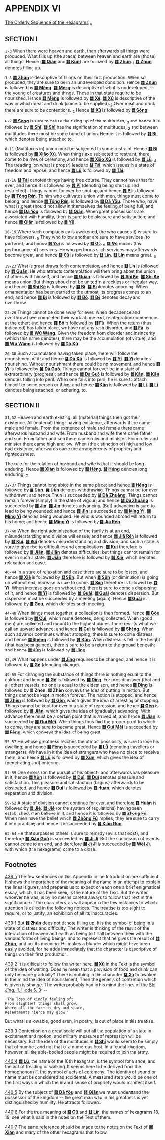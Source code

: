 <a id="p-433"/>

# APPENDIX VI

[The Orderly Sequence of the Hexagrams](https://ctext.org/book-of-changes/xu-gua) <a id="fr_297"/>[<sub>a</sub>](#fn_297)

## SECTION I

`1-3` When there were heaven and earth, then afterwards all things were produced. What fills up (the space) between heaven and earth are (those) all things. Hence ([**䷀ Qián**](e4b9beqian.md) and [**䷁ Kūn**](e59da4kun.md)) are followed by [**䷂ Zhūn**](e5b1afzhun.md). <a id="fr_298"/>[<sub>1</sub>](#fn_298) [**䷂ Zhūn**](e5b1afzhun.md) denotes filling up.

`3-6` [**䷂ Zhūn**](e5b1afzhun.md) is descriptive of things on their first production. When so produced, they are sure to be in an undeveloped condition. Hence [**䷂ Zhūn**](e5b1afzhun.md) is followed by [**䷃ Méng**](e89299meng.md). [**䷃ Méng**](e89299meng.md) is descriptive of what is undeveloped, -- the young of creatures and things. These in that state require to be nourished. Hence [**䷃ Méng**](e89299meng.md) is followed by [**䷄ Xū**](e99c80xu.md). [**䷄ Xū**](e99c80xu.md) is descriptive of the way in which meat and drink (come to be supplied).<a id="fr_299"/>[<sub>2</sub>](#fn_299)</sub> Over meat and drink there are sure to be contentions. <a id="fr_300"/>[<sub>2</sub>](#fn_299) Hence [**䷄ Xū**](e99c80xu.md) is followed by [**䷅ Sòng**](e8aebcsong.md).

`6-8` [**䷅ Sòng**](e8aebcsong.md) is sure to cause the rising up of the multitudes; <a id="fr_301"/>[<sub>3</sub>](#fn_300) and hence it is followed by [**䷆ Shī**](e5b888shi.md). [**䷆ Shī**](e5b888shi.md) has the signification of multitudes, <a id="fr_302"/>[<sub>3</sub>](#fn_300) and between multitudes there must be some bond of union. Hence it is followed by [**䷇ Bǐ**](e6af94bi.md), which denotes being attached to.

`8-11` (Multitudes in) union must be subjected to some restraint. Hence [**䷇ Bǐ**](e6af94bi.md) is followed by [**䷈ Xiǎo Xù**](e5b08fe7959cxiaoxu.md). When things axe subjected to restraint, there come to be rites of ceremony, and hence [**䷈ Xiǎo Xù**](e5b08fe7959cxiaoxu.md) is followed by [**䷉ Lǚ**](e5b1a5lv.md). <a id="fr_303"/>[<sub>4</sub>](#fn_301) The treading (on what is proper) leads to [**䷊ Tài**](e6b3b0tai.md), which issues in a state of freedom and repose, and hence [**䷉ Lǚ**](e5b1a5lv.md) is followed by [**䷊ Tài**](e6b3b0tai.md).

<a id="p-434"/>

`11-16` [**䷊ Tài**](e6b3b0tai.md) denotes things having free course. They cannot have that for ever, and hence it is followed by [**䷋ Pǐ**](e590a6pi.md) (denoting being shut up and restricted). Things cannot for ever be shut up, and hence [**䷋ Pǐ**](e590a6pi.md) is followed by [**䷌ Tóng Rén**](e5908ce4babatongren.md). To him who cultivates union with men, things must come to belong, and hence [**䷌ Tóng Rén**](e5908ce4babatongren.md). is followed by [**䷍ Dà Yǒu**](e5a4a7e69c89dayou.md). Those who, have what is great should not allow in themselves the feeling of being full, and hence [**䷍ Dà Yǒu**](e5a4a7e69c89dayou.md) is followed by [**䷎ Qiān**](e8b0a6qian.md). When great possessions are associated with humility, there is sure to be pleasure and satisfaction; and hence [**䷎ Qiān**](e8b0a6qian.md) is followed by [**䷏ Yǜ**](e8b1abyu.md).

`16-19` Where such complacency is awakened, (he who causes it) is sure to have followers. <a id="fr_304"/>[<sub>5</sub>](#fn_302) They who follow another are sure to have services (to perform), and hence [**䷐ Suí**](e99a8fsui.md) is followed by [**䷑ Gǔ**](e89b8agu.md). <a id="fr_305"/>[<sub>6</sub>](#fn_303) [**䷑ Gǔ**](e89b8agu.md) means (the performance of) services. He who performs such services may afterwards become great, and hence [**䷑ Gǔ**](e89b8agu.md) is followed by [**䷒ Lín**](e4b8b4lin.md). [**䷒ Lín**](e4b8b4lin.md) means great. <a id="fr_306"/>[<sub>6</sub>](#fn_304)

`19-23` What is great draws forth contemplation, and hence [**䷒ Lín**](e4b8b4lin.md) is followed by [**䷓ Guān**](e8a782guan.md). He who attracts contemplation will then bring about the union of others with himself, and hence [**䷓ Guān**](e8a782guan.md) is followed by [**䷔ Shì Kè**](e599ace59791shike.md). [**䷔ Shì Kè**](e599ace59791shike.md) means union. But things should not be united in a reckless or irregular way, and hence [**䷔ Shì Kè**](e599ace59791shike.md) is followed by [**䷕ Bì**](e8b4b2bi.md). [**䷕ Bì**](e8b4b2bi.md) denotes adorning. When ornamentation has been carried to the utmost, its progress comes to an end; and hence [**䷕ Bì**](e8b4b2bi.md) is followed by [**䷖ Bō**](e589a5bo.md). [**䷖ Bō**](e589a5bo.md) denotes decay and overthrow.

<a id="p-435"/>

`23-26` Things cannot be done away for ever. When decadence and overthrow have completed their work at one end, reintegration commences at the other; and hence [**䷖ Bō**](e589a5bo.md) is followed by [**䷗ Fù**](e5a48dfu.md). When the return (thus indicated) has taken place, we have not any rash disorder, and [**䷗ Fù**](e5a48dfu.md). is followed by [**䷘ Wú Wàng**](e697a0e5a684wuwang.md). Given the freedom from disorder and insincerity (which this name denotes), there may be the accumulation (of virtue), and [**䷘ Wú Wàng**](e697a0e5a684wuwang.md) is followed by [**䷙ Dà Xù**](e5a4a7e89384daxu.md).

`26-30` Such accumulation having taken place, there will follow the nourishment of it; and hence [**䷙ Dà Xù**](e5a4a7e89384daxu.md) is followed by [**䷚ Yí**](e9a290yi.md). [**䷚ Yí**](e9a290yi.md) denotes nourishing. Without nourishment there could be no movement, and hence [**䷚ Yí**](e9a290yi.md) is followed by [**䷛ Dà Guò**](e5a4a7e8bf87daguo.md). Things cannot for ever be in a state of extraordinary (progress); and hence [**䷛ Dà Guò**](e5a4a7e8bf87daguo.md) is followed by [**䷜ Kǎn**](e59d8ekan.md). [**䷜ Kǎn**](e59d8ekan.md) denotes falling into peril. When one falls into peril, he is sure to attach himself to some person or thing; and hence [**䷜ Kǎn**](e59d8ekan.md) is followed by [**䷝ Lí**](e7a6bbli.md). [**䷝ Lí**](e7a6bbli.md) denotes being attached, or adhering, to.

## SECTION II

`31,32` Heaven and earth existing, all (material) things then got their existence. All (material) things having existence, afterwards there came male and female. From the existence of male and female there came afterwards husband and wife. From husband and wife there came father and son. From father and son there came ruler and minister. From ruler and minister there came high and low. When (the distinction of) high and low had existence, afterwards came the arrangements of propriety and righteousness.

<a id="p-436"/>

The rule for the relation of husband and wife is that it should be long-enduring. Hence [**䷞ Xián**](e592b8xian.md) is followed by [**䷟ Héng**](e68192heng.md). [**䷟ Héng**](e68192heng.md) denotes long enduring. <a id="fr_307"/>[<sub>7</sub>](#fn_304)

`32-37` Things cannot long abide in the same place; and hence [**䷟ Héng**](e68192heng.md) is followed by [**䷠ Dùn**](e981afdun.md). [**䷠ Dùn**](e981afdun.md) denotes withdrawing. Things cannot be for ever withdrawn; and hence Thun is succeeded by [**䷡ Dà Zhuàng**](e5a4a7e5a3aedazhuang.md). Things cannot remain forever (simply) in the state of vigour; and hence [**䷡ Dà Zhuàng**](e5a4a7e5a3aedazhuang.md) is succeeded by [**䷢ Jìn**](e6998bjin.md). [**䷢ Jìn**](e6998bjin.md) denotes advancing. (But) advancing is sure to lead to being wounded; and hence [**䷢ Jìn**](e6998bjin.md) is succeeded by [**䷣ Míng Yí**](e6988ee5a4b7mingyi.md). [**䷣ Míng Yí**](e6988ee5a4b7mingyi.md) denotes being wounded. He who is wounded abroad will return to his home; and hence [**䷣ Míng Yí**](e6988ee5a4b7mingyi.md) is followed by [**䷤ Jiā Rén**](e5aeb6e4babajiaren.md).

`37-40` When the right administration of the family is at an end, misunderstanding and division will ensue; and hence [**䷤ Jiā Rén**](e5aeb6e4babajiaren.md) is followed by [**䷥ Kuí**](e79dbdkui.md). [**䷥ Kuí**](e79dbdkui.md) denotes misunderstanding and division; and such a state is sure to give rise to difficulties and complications. [**䷥ Kuí**](e79dbdkui.md) therefore is followed by [**䷦ Jiǎn**](e8b987jian.md). [**䷦ Jiǎn**](e8b987jian.md) denotes difficulties; but things cannot remain for ever in such a state. [**䷦ Jiǎn**](e8b987jian.md) therefore is followed by [**䷧ Xiè**](e8a7a3xie.md), which denotes relaxation and ease.

`40-44` In a state of relaxation and ease there are sure to be losses; and hence [**䷧ Xiè**](e8a7a3xie.md) is followed by [**䷨ Sǔn**](e68d9fsun.md). But when [**䷨ Sǔn**](e68d9fsun.md) (or diminution) is going on without end, increase is sure to come. [**䷨ Sǔn**](e68d9fsun.md) therefore is followed by [**䷩ Yì**](e79b8ayi.md). When increase goes on without end, there is sure to come a dispersing of it, and hence [**䷩ Yì**](e79b8ayi.md) is followed by [**䷪ Guài**](e5a4acguai.md). [**䷪ Guài**](e5a4acguai.md) denotes dispersion. But dispersion must be succeeded by a meeting (again). Hence [**䷪ Guài**](e5a4acguai.md) is followed by [**䷫ Gòu**](e5a7a4gou.md), which denotes such meeting.

<a id="p-437"/>

`44-48` When things meet together, a collection is then formed. Hence [**䷫ Gòu**](e5a7a4gou.md) is followed by [**䷬ Cuì**](e89083cui.md), which name denotes, being collected. When (good men) are collected and mount to the highest places, there results what we call an upward advance; and hence [**䷬ Cuì**](e89083cui.md) is followed by [**䷭ Shēng**](e58d87sheng.md). When such advance continues without stopping, there is sure to come distress; and hence [**䷭ Shēng**](e58d87sheng.md) is followed by [**䷮ Kùn**](e59bb0kun.md). When distress is felt in the height (that has been gained), there is sure to be a return to the ground beneath; and hence [**䷮ Kùn**](e59bb0kun.md) is followed by [**䷯ Jǐng**](e4ba95jing.md).

`48,49` What happens under [**䷯ Jǐng**](e4ba95jing.md) requires to be changed, and hence it is followed by [**䷰ Gé**](e99da9ge.md) (denoting change).

`49-55` For changing the substance of things there is nothing equal to the caldron; and hence [**䷰ Gé**](e99da9ge.md) is followed by [**䷱ Dǐng**](e9bc8eding.md). For presiding over (that and all other) vessels, no one is equal to the eldest son, and hence [**䷱ Dǐng**](e9bc8eding.md) is followed by [**䷲ Zhèn**](e99c87zhen.md). [**䷲ Zhèn**](e99c87zhen.md) conveys the idea of putting in motion. But things cannot be kept in motion forever. The motion is stopped; and hence [**䷲ Zhèn**](e99c87zhen.md) is followed by [**䷳ Gèn**](e889aegen.md), which gives the idea of arresting or stopping. Things cannot be kept for ever in a state of repression, and hence [**䷳ Gèn**](e889aegen.md) is followed by [**䷴ Jiàn**](e6b890jian.md), which gives the idea of (gradually) advancing. With advance there must be a certain point that is arrived at, and hence [**䷴ Jiàn**](e6b890jian.md) is succeeded by [**䷵ Guī Mèi**](e5bd92e5a6b9guimei.md). When things thus find the proper point to which to come, they are sure to become great. Hence [**䷵ Guī Mèi**](e5bd92e5a6b9guimei.md) is succeeded by [**䷶ Fēng**](e4b8b0feng.md), which conveys the idea of being great.

<a id="p-438"/>

`55-57` He whose greatness reaches the utmost possibility, is sure to lose his dwelling; and hence [**䷶ Fēng**](e4b8b0feng.md) is succeeded by [**䷷ Lǚ**](e69785lv.md) (denoting travellers or strangers). We have in it the idea of strangers who have no place to receive them, and hence [**䷷ Lǚ**](e69785lv.md) is followed by [**䷸ Xùn**](e5b7bdxun.md), which gives the idea of (penetrating and) entering.

`57-59` One enters (on the pursuit of his object), and afterwards has pleasure in it; hence [**䷸ Xùn**](e5b7bdxun.md) is followed by [**䷹ Duì**](e58591dui.md). [**䷹ Duì**](e58591dui.md) denotes pleasure and satisfaction. This pleasure and satisfaction (begins) afterwards to be dissipated, and hence [**䷹ Duì**](e58591dui.md) is followed by [**䷺ Huàn**](e6b6a3huan.md), which denotes separation and division.

`59-62` A state of division cannot continue for ever, and therefore [**䷺ Huàn**](e6b6a3huan.md) is followed by [**䷻ Jié**](e88a82jie.md). [**䷻ Jié**](e88a82jie.md) (or the system of regulations) having been established, men believe in it, and hence it is followed by [**䷼ Zhōng Fú**](e4b8ade5ad9azhongfu.md). When men have the belief which [**䷼ Zhōng Fú**](e4b8ade5ad9azhongfu.md) implies, they are sure to carry it into practice; and hence it is succeeded by [**䷽ Xiǎo Guò**](e5b08fe8bf87xiaoguo.md).

<a id="p-439"/>

`62-64` He that surpasses others is sure to remedy (evils that exist), and therefore [**䷽ Xiǎo Guò**](e5b08fe8bf87xiaoguo.md) is succeeded by [**䷾ Jì Jì**](e697a2e6b58ejiji.md). But the succession of events cannot come to an end, and therefore [**䷾ Jì Jì**](e697a2e6b58ejiji.md) is succeeded by [**䷿ Wèi Jì**](e69caae6b58eweiji.md), with which (the hexagrams) come to a close.

<a id="p-440"/>

## Footnotes

<a id="fn_297"/>[439:a](#fr_297) The few sentences on this Appendix in the Introduction are sufficient. It shows the importance of the meaning of the name in an attempt to explain the lineal figures, and prepares us to expect on each one a brief enigmatical essay, which, it has been seen, is the nature of the Text. But the writer, whoever he was, is by no means careful always to follow that Text in the significance of the characters, as will appear in the few instances to which attention is called in the following notices. The treatise is too slight to require, or to justify, an exhibition of all its inaccuracies.

<a id="fn_298"/>[439:1](#fr_298) But [**䷂ Zhūn**](e5b1afzhun.md) does not denote filling up. It is the symbol of being in a state of distress and difficulty. The writer is thinking of the result of the interaction of heaven and earth as being to fill all between them with the various forms of living beings; and to represent that he gives the result of [**䷂ Zhūn**](e5b1afzhun.md), and not its meaning. He makes a blunder which might have been easily avoided, for he adds immediately that the character is descriptive of things on their first production.

<a id="fn_299"/>[439:2](#fr_300) It is difficult to follow the writer here. [**䷄ Xū**](e99c80xu.md) in the Text is the symbol of the idea of waiting. Does he mean that a provision of food and drink can only be made gradually? There is nothing in the character [**䷄ Xū**](e99c80xu.md) to awaken in the mind the idea of nourishment, Then the genesis of contention which is given is strange. The writer probably had in his mind the lines of the [Shī Jīng, II, i, ode 5. 3](https://ctext.org/dictionary.pl?if=en&id=15357): --

```
'The loss of kindly feeling oft
From slightest things shall grow.
Where all the fare is dry and spare,
Resentments fierce may glow.'
```

But what is allowable, good even, in poetry, is out of place in this treatise.

<a id="fn_300"/>[439:3](#fr_302) Contention on a great scale will put all the population of a state in excitement and motion, and military measures of repression will be necessary. But the idea of the multitudes in [**䷆ Shī**](e5b888shi.md) would seem to be simply that of number, and not that of a numerous host. In a feudal kingdom, however, all the able-bodied people might be required to join the army.

<a id="fn_301"/>[440:4](#fr_303) [**䷉ Lǚ**](e5b1a5lv.md), the name of the 10th hexagram, is the symbol for a shoe, and the act of treading or walking. It seems here to be derived from the homophonous lî, the symbol of acts of ceremony. The identity of sound or name must be considered as accidental. A measured step would be one of the first ways in which the inward sense of propriety would manifest itself.

<a id="fn_302"/>[440:5](#p-434) By the subject of [**䷍ Dà Yǒu**](e5a4a7e69c89dayou.md) and [**䷎ Qiān**](e8b0a6qian.md) we must understand the possessor of the kingdom -- the great man who in his greatness is yet distinguished by humility. He attracts followers.

<a id="fn_303"/>[440:6](#fr_306) For the true meaning of [**䷑ Gǔ**](e89b8agu.md) and [**䷒ Lín**](e4b8b4lin.md), the names of hexagrams 18, 19, see what is said in the notes on the Text of them.

<a id="fn_304">[440:7](#fr_307) The same reference should be made to the notes on the Text of [**䷞ Xián**](e592b8xian.md) and many of the other hexagrams that follow.

